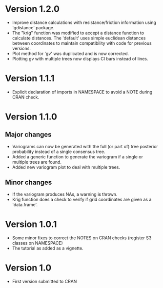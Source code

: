 # Version 1.2.0

* Improve distance calculations with resistance/friction information using 'gdistance' package.	
* The "krig" function was modified to accept a distance function to calculate distances. The 'default' uses simple euclidean distances between coordinates to maintain compatibility with code for previous versions. 
* Plot method for 'gv' was duplicated and is now corrected.
* Plotting gv with multiple trees now displays CI bars instead of lines.	
	
# Version 1.1.1

* Explicit declaration of imports in NAMESPACE to avoid a NOTE during CRAN check.

# Version 1.1.0

## Major changes
		
* Variograms can now be generated with the full (or part of) tree posterior probability instead of a single consensus tree.
* Added a generic function to generate the variogram if a single or multiple trees are found.
* Added new variogram plot to deal with multiple trees.

## Minor changes
	
* If the variogram produces NAs, a warning is thrown.
* Krig function does a check to verify if grid coordinates are given as a 'data.frame'.
	

# Version 1.0.1

* Some minor fixes to correct the NOTES on CRAN checks (register S3 classes on NAMESPACE)
* The tutorial as added as a vignette.
	

# Version 1.0

* First version submitted to CRAN
	
